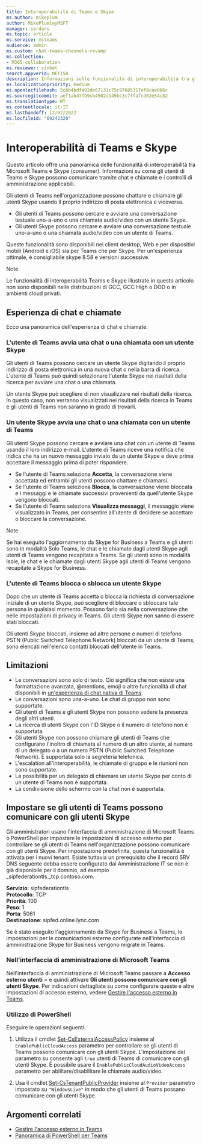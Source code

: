 ```yaml
---
title: Interoperabilità di Teams e Skype
ms.author: mikeplum
author: MikePlumleyMSFT
manager: serdars
ms.topic: article
ms.service: msteams
audience: admin
ms.custom: chat-teams-channels-revamp
ms.collection:
- M365-collaboration
ms.reviewer: vinbel
search.appverid: MET150
description: Informazioni sulle funzionalità di interoperabilità tra gli utenti di Teams nell'organizzazione e gli utenti Skype (consumer).
ms.localizationpriority: medium
ms.openlocfilehash: 5cbb4bdf492de67131c75c97685317ef8cae866c
ms.sourcegitcommit: aef1ab47fb9cb4502cb49bc3c7ffafcd62e54c82
ms.translationtype: MT
ms.contentlocale: it-IT
ms.lasthandoff: 12/02/2022
ms.locfileid: "69242320"
---
```

# <a name="teams-and-skype-interoperability"></a>Interoperabilità di Teams e Skype

Questo articolo offre una panoramica delle funzionalità di interoperabilità tra Microsoft Teams e Skype (consumer). Informazioni su come gli utenti di Teams e Skype possono comunicare tramite chat e chiamate e i controlli di amministrazione applicabili.

Gli utenti di Teams nell'organizzazione possono chattare e chiamare gli utenti Skype usando il proprio indirizzo di posta elettronica e viceversa.

- Gli utenti di Teams possono cercare e avviare una conversazione testuale uno-a-uno o una chiamata audio/video con un utente Skype.
- Gli utenti Skype possono cercare e avviare una conversazione testuale uno-a-uno o una chiamata audio/video con un utente di Teams.

Queste funzionalità sono disponibili nei client desktop, Web e per dispositivi mobili (Android e iOS) sia per Teams che per Skype. Per un'esperienza ottimale, è consigliabile skype 8.58 e versioni successive.

> [!NOTE]
> Le funzionalità di interoperabilità Teams e Skype illustrate in questo articolo non sono disponibili nelle distribuzioni di GCC, GCC High o DOD o in ambienti cloud privati.

## <a name="chat-and-calling-experience"></a>Esperienza di chat e chiamate

Ecco una panoramica dell'esperienza di chat e chiamate.

### <a name="teams-user-starts-a-chat-or-call-with-a-skype-user"></a>L'utente di Teams avvia una chat o una chiamata con un utente Skype

Gli utenti di Teams possono cercare un utente Skype digitando il proprio indirizzo di posta elettronica in una nuova chat o nella barra di ricerca.  L'utente di Teams può quindi selezionare l'utente Skype nei risultati della ricerca per avviare una chat o una chiamata.

Un utente Skype può scegliere di non visualizzare nei risultati della ricerca. In questo caso, non verranno visualizzati nei risultati della ricerca in Teams e gli utenti di Teams non saranno in grado di trovarli.

### <a name="skype-user-starts-a-chat-or-call-with-a-teams-user"></a>Un utente Skype avvia una chat o una chiamata con un utente di Teams

Gli utenti Skype possono cercare e avviare una chat con un utente di Teams usando il loro indirizzo e-mail. L'utente di Teams riceve una notifica che indica che ha un nuovo messaggio inviato da un utente Skype e deve prima accettare il messaggio prima di poter rispondere.

- Se l'utente di Teams seleziona **Accetta**, la conversazione viene accettata ed entrambi gli utenti possono chattare e chiamarsi.
- Se l'utente di Teams seleziona **Blocca**, la conversazione viene bloccata e i messaggi e le chiamate successivi provenienti da quell'utente Skype vengono bloccati.
- Se l'utente di Teams seleziona **Visualizza messaggi**, il messaggio viene visualizzato in Teams, per consentire all'utente di decidere se accettare o bloccare la conversazione.

> [!NOTE]
> Se hai eseguito l'aggiornamento da Skype for Business a Teams e gli utenti sono in modalità Solo Teams, le chat e le chiamate dagli utenti Skype agli utenti di Teams vengono recapitate a Teams. Se gli utenti sono in modalità Isole, le chat e le chiamate dagli utenti Skype agli utenti di Teams vengono recapitate a Skype for Business.

### <a name="teams-user-blocks-or-unblocks-a-skype-user"></a>L'utente di Teams blocca o sblocca un utente Skype

Dopo che un utente di Teams accetta o blocca la richiesta di conversazione iniziale di un utente Skype, può scegliere di bloccare o sbloccare tale persona in qualsiasi momento. Possono farlo sia nella conversazione che nelle impostazioni di privacy in Teams. Gli utenti Skype non sanno di essere stati bloccati.

Gli utenti Skype bloccati, insieme ad altre persone e numeri di telefono PSTN (Public Switched Telephone Network) bloccati da un utente di Teams, sono elencati nell'elenco contatti bloccati dell'utente in Teams.

## <a name="limitations"></a>Limitazioni

- Le conversazioni sono solo di testo. Ciò significa che non esiste una formattazione avanzata, @mentions, emoji o altre funzionalità di chat disponibili in [un'esperienza di chat nativa di Teams](native-chat-for-external-users.md).
- Le conversazioni sono una-a-uno. Le chat di gruppo non sono supportate.
- Gli utenti di Teams e gli utenti Skype non possono vedere la presenza degli altri utenti.
- La ricerca di utenti Skype con l'ID Skype o il numero di telefono non è supportata.
- Gli utenti Skype non possono chiamare gli utenti di Teams che configurano l'inoltro di chiamata al numero di un altro utente, al numero di un delegato o a un numero PSTN (Public Switched Telephone Network).  È supportata solo la segreteria telefonica.
- L'escalation all'interoperabilità, le chiamate di gruppo e le riunioni non sono supportate.
- La possibilità per un delegato di chiamare un utente Skype per conto di un utente di Teams non è supportata.
- La condivisione dello schermo con la chat non è supportata.

## <a name="set-whether-teams-users-can-communicate-with-skype-users"></a>Impostare se gli utenti di Teams possono comunicare con gli utenti Skype

Gli amministratori usano l'interfaccia di amministrazione di Microsoft Teams o PowerShell per impostare le impostazioni di accesso esterno per controllare se gli utenti di Teams nell'organizzazione possono comunicare con gli utenti Skype. Per impostazione predefinita, questa funzionalità è attivata per i nuovi tenant. Esiste tuttavia un prerequisito che il record SRV DNS seguente debba essere configurato dal Amministrazione IT se non è già disponibile per il dominio, ad esempio _sipfederationtls._tcp.contoso.com.  

**Servizio**: sipfederationtls<br/>
**Protocollo**: TCP<br/>
**Priorità**: 100<br/>
**Peso**: 1<br/>
**Porta**: 5061<br/>
**Destinazione**: sipfed.online.lync.com

Se è stato eseguito l'aggiornamento da Skype for Business a Teams, le impostazioni per le comunicazioni esterne configurate nell'interfaccia di amministrazione Skype for Business vengono migrate in Teams.

### <a name="in-the-microsoft-teams-admin-center"></a>Nell'interfaccia di amministrazione di Microsoft Teams

Nell'interfaccia di amministrazione di Microsoft Teams passare a **Accesso esterno** **utenti** >  e quindi attivare **Gli utenti possono comunicare con gli utenti Skype**. Per indicazioni dettagliate su come configurare queste e altre impostazioni di accesso esterno, vedere [Gestire l'accesso esterno in Teams](./manage-external-access.md).

### <a name="using-powershell"></a>Utilizzo di PowerShell

Eseguire le operazioni seguenti: 
1. Utilizza il cmdlet [Set-CsExternalAccessPolicy](/powershell/module/skype/set-csexternalaccesspolicy) insieme al ```EnablePublicCloudAccess``` parametro per controllare se gli utenti di Teams possono comunicare con gli utenti Skype. L'impostazione del parametro su consente agli ```true``` utenti di Teams di comunicare con gli utenti Skype. È possibile usare il ```EnablePublicCloudAudioVideoAccess``` parametro per abilitare/disabilitare le chiamate audio/video.

2. Usa il cmdlet [Set-CsTenantPublicProvider](/powershell/module/skype/Set-CsTenantPublicProvider) insieme al ```Provider``` parametro impostato su ```"WindowsLive"``` in modo che gli utenti di Teams possano comunicare con gli utenti Skype.

## <a name="related-topics"></a>Argomenti correlati

- [Gestire l'accesso esterno in Teams](manage-external-access.md)
- [Panoramica di PowerShell per Teams](teams-powershell-overview.md)
